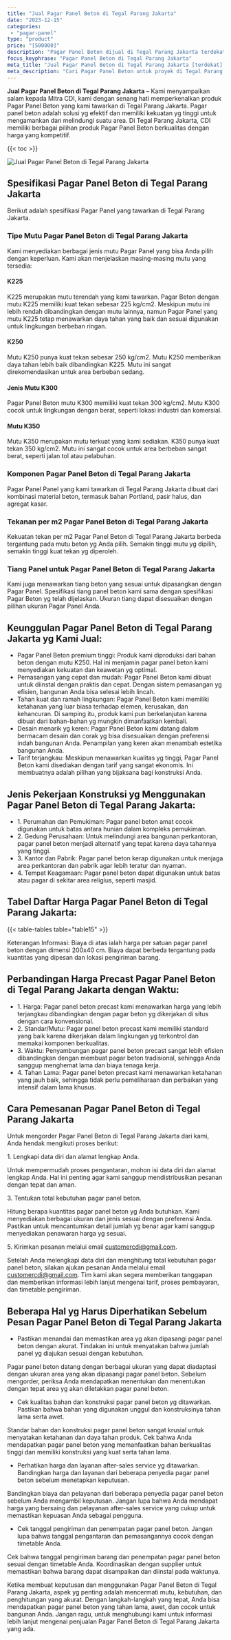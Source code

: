 ```yaml
---
title: "Jual Pagar Panel Beton di Tegal Parang Jakarta"
date: "2023-12-15"
categories:
 - "pagar-panel"
type: "product"
price: "[500000]"
description: "Pagar Panel Beton dijual di Tegal Parang Jakarta terdekat. Pagar Panel Beton ini umumnya diaplikasikan dalam proyek pembangunan sebagai pagar pengamanan yang kuat dan awet. Kontak kami untuk mendapatkan lebih lanjut."
focus_keyphrase: "Pagar Panel Beton di Tegal Parang Jakarta"
meta_title: "Jual Pagar Panel Beton di Tegal Parang Jakarta [terdekat] - CDI"
meta_description: "Cari Pagar Panel Beton untuk proyek di Tegal Parang Jakarta? Kami menawarkan Pagar Panel Beton yang berkualitas untuk pembatas lahan. Segera dapatkan penawaran terbaik sekarang."
---
```


**Jual Pagar Panel Beton di Tegal Parang Jakarta** – Kami menyampaikan salam kepada Mitra CDI, kami dengan senang hati memperkenalkan produk Pagar Panel Beton yang kami tawarkan di Tegal Parang Jakarta. Pagar panel beton adalah solusi yg efektif dan memiliki kekuatan yg tinggi untuk mengamankan dan melindungi suatu area. Di Tegal Parang Jakarta, CDI memiliki berbagai pilihan produk Pagar Panel Beton berkualitas dengan harga yang kompetitif.

{{< toc >}}

![Jual Pagar Panel Beton di Tegal Parang Jakarta](/images/pagar-panel/pagar-panel-23.jpg)

## Spesifikasi Pagar Panel Beton di Tegal Parang Jakarta

Berikut adalah spesifikasi Pagar Panel yang tawarkan di Tegal Parang Jakarta.

### Tipe Mutu Pagar Panel Beton di Tegal Parang Jakarta

Kami menyediakan berbagai jenis mutu Pagar Panel yang bisa Anda pilih dengan keperluan. Kami akan menjelaskan masing-masing mutu yang tersedia:

#### K225

K225 merupakan mutu terendah yang kami tawarkan. Pagar Beton dengan mutu K225 memiliki kuat tekan sebesar 225 kg/cm2. Meskipun mutu ini lebih rendah dibandingkan dengan mutu lainnya, namun Pagar Panel yang mutu K225 tetap menawarkan daya tahan yang baik dan sesuai digunakan untuk lingkungan berbeban ringan.

#### K250

Mutu K250 punya kuat tekan sebesar 250 kg/cm2. Mutu K250 memberikan daya tahan lebih baik dibandingkan K225. Mutu ini sangat direkomendasikan untuk area berbeban sedang.

#### Jenis Mutu K300

Pagar Panel Beton mutu K300 memiliki kuat tekan 300 kg/cm2. Mutu K300 cocok untuk lingkungan dengan berat, seperti lokasi industri dan komersial.

#### Mutu K350

Mutu K350 merupakan mutu terkuat yang kami sediakan. K350 punya kuat tekan 350 kg/cm2. Mutu ini sangat cocok untuk area berbeban sangat berat, seperti jalan tol atau pelabuhan.

### Komponen Pagar Panel Beton di Tegal Parang Jakarta

Pagar Panel Panel yang kami tawarkan di Tegal Parang Jakarta dibuat dari kombinasi material beton, termasuk bahan Portland, pasir halus, dan agregat kasar.

### Tekanan per m2 Pagar Panel Beton di Tegal Parang Jakarta

Kekuatan tekan per m2 Pagar Panel Beton di Tegal Parang Jakarta berbeda tergantung pada mutu beton yg Anda pilih. Semakin tinggi mutu yg dipilih, semakin tinggi kuat tekan yg diperoleh.

### Tiang Panel untuk Pagar Panel Beton di Tegal Parang Jakarta

Kami juga menawarkan tiang beton yang sesuai untuk dipasangkan dengan Pagar Panel. Spesifikasi tiang panel beton kami sama dengan spesifikasi Pagar Beton yg telah dijelaskan. Ukuran tiang dapat disesuaikan dengan pilihan ukuran Pagar Panel Anda.

## Keunggulan Pagar Panel Beton di Tegal Parang Jakarta yg Kami Jual:

*   Pagar Panel Beton premium tinggi: Produk kami diproduksi dari bahan beton dengan mutu K250. Hal ini menjamin pagar panel beton kami menyediakan kekuatan dan keawetan yg optimal.
*   Pemasangan yang cepat dan mudah: Pagar Panel Beton kami dibuat untuk diinstal dengan praktis dan cepat. Dengan sistem pemasangan yg efisien, bangunan Anda bisa selesai lebih lincah.
*   Tahan kuat dan ramah lingkungan: Pagar Panel Beton kami memiliki ketahanan yang luar biasa terhadap elemen, kerusakan, dan kehancuran. Di samping itu, produk kami pun berkelanjutan karena dibuat dari bahan-bahan yg mungkin dimanfaatkan kembali.
*   Desain menarik yg keren: Pagar Panel Beton kami datang dalam bermacam desain dan corak yg bisa disesuaikan dengan preferensi indah bangunan Anda. Penampilan yang keren akan menambah estetika bangunan Anda.
*   Tarif terjangkau: Meskipun menawarkan kualitas yg tinggi, Pagar Panel Beton kami disediakan dengan tarif yang sangat ekonomis. Ini membuatnya adalah pilihan yang bijaksana bagi konstruksi Anda.

## Jenis Pekerjaan Konstruksi yg Menggunakan Pagar Panel Beton di Tegal Parang Jakarta:

*   1\. Perumahan dan Pemukiman: Pagar panel beton amat cocok digunakan untuk batas antara hunian dalam kompleks pemukiman.
*   2\. Gedung Perusahaan: Untuk melindungi area bangunan perkantoran, pagar panel beton menjadi alternatif yang tepat karena daya tahannya yang tinggi.
*   3\. Kantor dan Pabrik: Pagar panel beton kerap digunakan untuk menjaga area perkantoran dan pabrik agar lebih teratur dan nyaman.
*   4\. Tempat Keagamaan: Pagar panel beton dapat digunakan untuk batas atau pagar di sekitar area religius, seperti masjid.

## Tabel Daftar Harga Pagar Panel Beton di Tegal Parang Jakarta:

{{< table-tables table="table15" >}}

Keterangan Informasi: Biaya di atas ialah harga per satuan pagar panel beton dengan dimensi 200x40 cm. Biaya dapat berbeda tergantung pada kuantitas yang dipesan dan lokasi pengiriman barang.

## Perbandingan Harga Precast Pagar Panel Beton di Tegal Parang Jakarta dengan Waktu:

*   1\. Harga: Pagar panel beton precast kami menawarkan harga yang lebih terjangkau dibandingkan dengan pagar beton yg dikerjakan di situs dengan cara konvensional.
*   2\. Standar/Mutu: Pagar panel beton precast kami memiliki standard yang baik karena dikerjakan dalam lingkungan yg terkontrol dan memakai komponen berkualitas.
*   3\. Waktu: Penyambungan pagar panel beton precast sangat lebih efisien dibandingkan dengan membuat pagar beton tradisional, sehingga Anda sanggup menghemat lama dan biaya tenaga kerja.
*   4\. Tahan Lama: Pagar panel beton precast kami menawarkan ketahanan yang jauh baik, sehingga tidak perlu pemeliharaan dan perbaikan yang intensif dalam lama khusus.

## Cara Pemesanan Pagar Panel Beton di Tegal Parang Jakarta

Untuk mengorder Pagar Panel Beton di Tegal Parang Jakarta dari kami, Anda hendak mengikuti proses berikut:

1\.  Lengkapi data diri dan alamat lengkap Anda.

Untuk mempermudah proses pengantaran, mohon isi data diri dan alamat lengkap Anda. Hal ini penting agar kami sanggup mendistribusikan pesanan dengan tepat dan aman.

3\.  Tentukan total kebutuhan pagar panel beton.

Hitung berapa kuantitas pagar panel beton yg Anda butuhkan. Kami menyediakan berbagai ukuran dan jenis sesuai dengan preferensi Anda. Pastikan untuk mencantumkan detail jumlah yg benar agar kami sanggup menyediakan penawaran harga yg sesuai.

5\.  Kirimkan pesanan melalui email customercdi@gmail.com.

Setelah Anda melengkapi data diri dan menghitung total kebutuhan pagar panel beton, silakan ajukan pesanan Anda melalui email customercdi@gmail.com. Tim kami akan segera memberikan tanggapan dan memberikan informasi lebih lanjut mengenai tarif, proses pembayaran, dan timetable pengiriman.

## Beberapa Hal yg Harus Diperhatikan Sebelum Pesan Pagar Panel Beton di Tegal Parang Jakarta

*   Pastikan menandai dan memastikan area yg akan dipasangi pagar panel beton dengan akurat. Tindakan ini untuk menyatakan bahwa jumlah panel yg diajukan sesuai dengan kebutuhan.

Pagar panel beton datang dengan berbagai ukuran yang dapat diadaptasi dengan ukuran area yang akan dipasangi pagar panel beton. Sebelum mengorder, periksa Anda mendapatkan menentukan dan menentukan dengan tepat area yg akan diletakkan pagar panel beton.
*   Cek kualitas bahan dan konstruksi pagar panel beton yg ditawarkan. Pastikan bahwa bahan yang digunakan unggul dan konstruksinya tahan lama serta awet.

Standar bahan dan konstruksi pagar panel beton sangat krusial untuk menyatakan ketahanan dan daya tahan produk. Cek bahwa Anda mendapatkan pagar panel beton yang memanfaatkan bahan berkualitas tinggi dan memiliki konstruksi yang kuat serta tahan lama.
*   Perhatikan harga dan layanan after-sales service yg ditawarkan. Bandingkan harga dan layanan dari beberapa penyedia pagar panel beton sebelum menetapkan keputusan.

Bandingkan biaya dan pelayanan dari beberapa penyedia pagar panel beton sebelum Anda mengambil keputusan. Jangan lupa bahwa Anda mendapat harga yang bersaing dan pelayanan after-sales service yang cukup untuk memastikan kepuasan Anda sebagai pengguna.
*   Cek tanggal pengiriman dan penempatan pagar panel beton. Jangan lupa bahwa tanggal pengantaran dan pemasangannya cocok dengan timetable Anda.

Cek bahwa tanggal pengiriman barang dan penempatan pagar panel beton sesuai dengan timetable Anda. Koordinasikan dengan supplier untuk memastikan bahwa barang dapat disampaikan dan diinstal pada waktunya.

Ketika membuat keputusan dan menggunakan Pagar Panel Beton di Tegal Parang Jakarta, aspek yg penting adalah mencermati mutu, kebutuhan, dan penghitungan yang akurat. Dengan langkah-langkah yang tepat, Anda bisa mendapatkan pagar panel beton yang tahan lama, awet, dan cocok untuk bangunan Anda. Jangan ragu, untuk menghubungi kami untuk informasi lebih lanjut mengenai penjualan Pagar Panel Beton di Tegal Parang Jakarta yang ada.